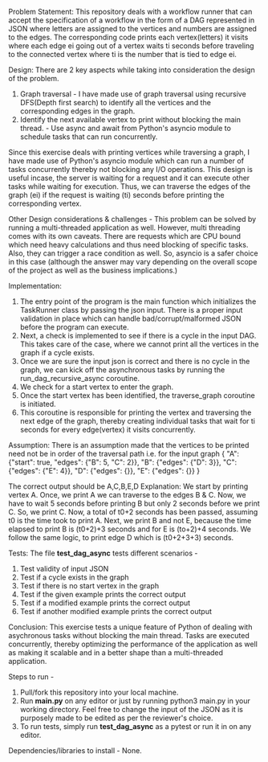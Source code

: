 Problem Statement:
This repository deals with a workflow runner that can accept the specification of a workflow in the form of a DAG 
represented in JSON where letters are assigned to the vertices and numbers are assigned to the edges. The corresponding code prints each vertex(letters) 
it visits where each edge ei going out of a vertex waits ti seconds before traveling to the connected vertex where ti is the number that is tied to edge ei.

Design:
There are 2 key aspects while taking into consideration the design of the problem.
1. Graph traversal - I have made use of graph traversal using recursive DFS(Depth first search) to identify all the vertices and the corresponding edges in the graph.
2. Identify the next available vertex to print without blocking the main thread. - Use async and await from Python's asyncio module to schedule tasks that can run concurrently.


Since this exercise deals with printing vertices while traversing a graph, I have made use of Python's asyncio module which can run a number of tasks concurrently thereby not blocking any 
I/O operations.
This design is useful incase, the server is waiting for a request and it can execute other tasks while waiting for execution. Thus, we can traverse the edges of the graph (ei) if the request 
is waiting (ti) seconds before printing the corresponding vertex.

Other Design considerations & challenges - 
This problem can be solved by running a multi-threaded application as well. However, multi threading comes with its own caveats. There are requests which are CPU bound which need heavy calculations 
and thus need blocking of specific tasks. 
Also, they can trigger a race condition as well. So, asyncio is a safer choice in this case (although the answer may vary depending on the overall scope of the project as well as the business implications.)

Implementation:
1. The entry point of the program is the main function which initializes the TaskRunner class by passing the json input. There is a proper input validation in place which can handle bad/corrupt/malformed
   JSON before the program can execute.
3. Next, a check is implemented to see if there is a cycle in the input DAG. This takes care of the case, where we cannot print all the vertices in the graph if a cycle exists.
4. Once we are sure the input json is correct and there is no cycle in the graph, we can kick off the asynchronous tasks by running the run_dag_recursive_async coroutine.
5. We check for a start vertex to enter the graph.
6. Once the start vertex has been identified, the traverse_graph coroutine is initiated.
7. This coroutine is responsible for printing the vertex and traversing the next edge of the graph, thereby creating individual tasks that wait for ti seconds for every edge(vertex) it visits concurrently.


Assumption:
There is an assumption made that the vertices to be printed need not be in order of the traversal path i.e. for the input graph
{
        "A": {"start": true, "edges": {"B": 5, "C": 2}},
        "B": {"edges": {"D": 3}},
        "C": {"edges": {"E": 4}},
        "D": {"edges": {}},
        "E": {"edges": {}}
}

The correct output should be A,C,B,E,D
Explanation:
We start by printing vertex A. Once, we print A we can traverse to the edges B & C. Now, we have to wait 5 seconds before printing B but only 2 seconds before we print C. So, we print C. Now, a total of t0+2 seconds has been passed,
assuming t0 is the time took to print A. Next, we print B and not E, because the time elapsed to print B is (t0+2)+3 seconds and for E is (to+2)+4 seconds. We follow the same logic, to print edge D which is (t0+2+3+3) seconds.

Tests:
The file **test_dag_async** tests different scenarios -
1. Test validity of input JSON
2. Test if a cycle exists in the graph
3. Test if there is no start vertex in the graph
4. Test if the given example prints the correct output
5. Test if a modified example prints the correct output
6. Test if another modified example prints the correct output

Conclusion: This exercise tests a unique feature of Python of dealing with asychronous tasks without blocking the main thread. Tasks are executed concurrently, thereby optimizing the performance of the application as well as making it scalable
and in a better shape than a multi-threaded application.

Steps to run - 
1. Pull/fork this repository into your local machine.
2. Run **main.py** on any editor or just by running python3 main.py in your working directory. Feel free to change the input of the JSON as it is purposely made to be edited as per the reviewer's choice.
3. To run tests, simply run **test_dag_async** as a pytest or run it in on any editor.

Dependencies/libraries to install - None.
   

